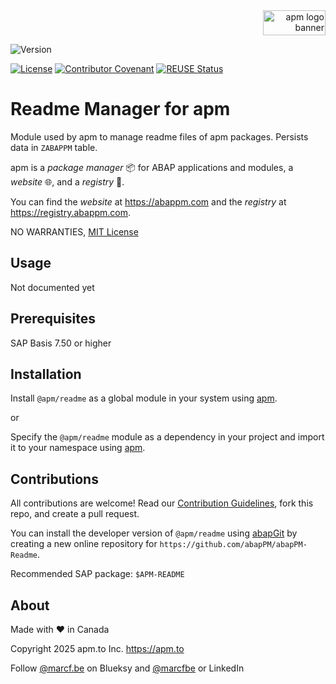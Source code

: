<div align="right">
  <picture>
    <img width="100" height="40" alt="apm logo banner" src="https://github.com/abapPM/abapPM/blob/main/img/apm_banner.png?raw=true&ver=1.0.0">
  </picture>
</div>

![Version](https://img.shields.io/endpoint?url=https://shield.abappm.com/github/abapPM/abapPM-Readme/src/zif_package-json.intf.abap/c_version&label=Version&color=blue)

[![License](https://img.shields.io/github/license/abapPM/abapPM-Readme?label=License&color=success)](https://github.com/abapPM/abapPM-Readme/blob/main/LICENSE)
[![Contributor Covenant](https://img.shields.io/badge/Contributor%20Covenant-2.1-4baaaa.svg?color=success)](https://github.com/abapPM/.github/blob/main/CODE_OF_CONDUCT.md)
[![REUSE Status](https://api.reuse.software/badge/github.com/abapPM/abapPM-Readme)](https://api.reuse.software/info/github.com/abapPM/abapPM-Readme)

# Readme Manager for apm

Module used by apm to manage readme files of apm packages. Persists data in `ZABAPPM` table.

apm is a *package manager* 📦 for ABAP applications and modules, a *website* 🌐, and a *registry* 📑.

You can find the *website* at https://abappm.com and the *registry* at https://registry.abappm.com.

NO WARRANTIES, [MIT License](https://github.com/abapPM/abapPM-Readme/blob/main/LICENSE)

## Usage

Not documented yet

## Prerequisites

SAP Basis 7.50 or higher

## Installation

Install `@apm/readme` as a global module in your system using [apm](https://abappm.com).

or

Specify the `@apm/readme` module as a dependency in your project and import it to your namespace using [apm](https://abappm.com).

## Contributions

All contributions are welcome! Read our [Contribution Guidelines](https://github.com/abapPM/abapPM-Readme/blob/main/CONTRIBUTING.md), fork this repo, and create a pull request.

You can install the developer version of `@apm/readme` using [abapGit](https://github.com/abapGit/abapGit) by creating a new online repository for `https://github.com/abapPM/abapPM-Readme`.

Recommended SAP package: `$APM-README`

## About

Made with ❤ in Canada

Copyright 2025 apm.to Inc. <https://apm.to>

Follow [@marcf.be](https://bsky.app/profile/marcf.be) on Blueksy and [@marcfbe](https://linkedin.com/in/marcfbe) or LinkedIn
